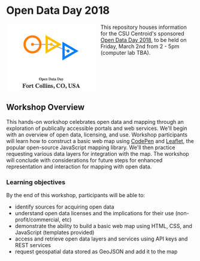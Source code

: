 # Open Data Day 2018

<img style='float: left; margin-right: 12px;' src='graphics/ODDlogo.png' alt='Fort Collins Open Data Day Logo'>This repository houses information for the CSU Centroid's sponsored [Open Data Day 2018](http://opendataday.org/), to be held on Friday, March 2nd from 2 - 5pm (computer lab TBA).
<br style='clear:both'> 

## Workshop Overview

This hands-on workshop celebrates open data and mapping through an exploration of publically accessible portals and web services. We'll begin with an overview of open data, licensing, and use. Workshop participants will learn how to construct a basic web map using [CodePen](https://codepen.io/) and [Leaflet](http://leafletjs.com/), the popular open-source JavaScript mapping library. We'll then practice requesting various data layers for integration with the map. The workshop will conclude with considerations for future steps for enhanced representation and interaction for mapping with open data.

### Learning objectives

By the end of this workshop, participants will be able to:

* identify sources for acquiring open data
* understand open data licenses and the implications for their use (non-profit/commercial, etc)
* demonstrate the ability to build a basic web map using HTML, CSS, and JavaScript (templates provided)
* access and retrieve open data layers and services using API keys and REST services
* request geospatial data stored as GeoJSON and add it to the map

